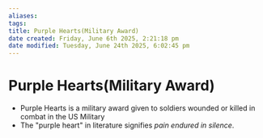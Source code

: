 ```yaml
---
aliases: 
tags: 
title: Purple Hearts(Military Award)
date created: Friday, June 6th 2025, 2:21:18 pm
date modified: Tuesday, June 24th 2025, 6:02:45 pm
---
```


# Purple Hearts(Military Award)
- Purple Hearts is a military award given to soldiers wounded or killed in combat in the US Military
- The "purple heart" in literature signifies *pain endured in silence*. 